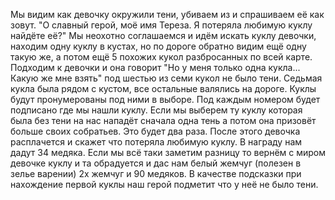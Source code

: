 Мы видим как девочку окружили тени, убиваем из и спрашиваем её как зовут. "О славный герой, моё имя Тереза. 
Я потеряла любимую куклу найдёте её?" Мы неохотно соглашаемся и идём искать куклу девочки, находим одну куклу в кустах, но по дороге обратно видим ещё одну такую же, а потом ещё 5 похожих кукол разбросанных по всей карте. Подходим к девочки и она говорит "Но у меня только одна кукла... Какую же мне взять" под шестью из семи кукол не было тени. Седьмая кукла была рядом с кустом, все остальные валялись на дороге. Куклы будут пронумерованы под ними в выборе. Под каждым номером будет подписано где мы нашли куклу. Если мы выберем ту куклу которая была без тени на нас нападёт сначала одна тень а потом она призовёт больше своих собратьев. Это будет два раза. После этого девочка расплачется и скажет что потеряла любимую куклу. В награду нам дадут 34 медяка. Если мы всё таки заметим разницу то вернём с миром девочке куклу и та обрадуется и дас нам белый жемчуг (полезен в зелье варении) 2х жемчуг и 90 медяков. В качестве подсказки при нахождение первой куклы наш герой подметит что у неё не было тени.
